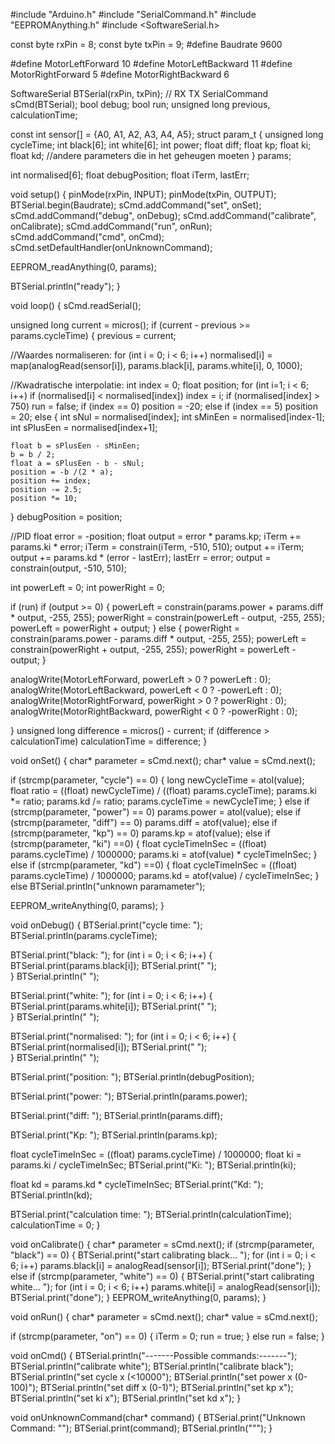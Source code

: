 #include "Arduino.h"
#include "SerialCommand.h"
#include "EEPROMAnything.h"
#include <SoftwareSerial.h>
 
const byte rxPin = 8;
const byte txPin = 9;
#define Baudrate 9600

#define MotorLeftForward 10
#define MotorLeftBackward 11
#define MotorRightForward 5
#define MotorRightBackward 6

SoftwareSerial BTSerial(rxPin, txPin); // RX TX
SerialCommand sCmd(BTSerial);
bool debug;
bool run;
unsigned long previous, calculationTime;

const int sensor[] = {A0, A1, A2, A3, A4, A5};
struct param_t
{
  unsigned long cycleTime;
  int black[6];
  int white[6];
  int power;
  float diff;
  float kp;
  float ki;
  float kd;
  //andere parameters die in het geheugen moeten
} params;

int normalised[6];
float debugPosition;
float iTerm, lastErr;

void setup()
{
  pinMode(rxPin, INPUT);
  pinMode(txPin, OUTPUT);
  BTSerial.begin(Baudrate);
  sCmd.addCommand("set", onSet);
  sCmd.addCommand("debug", onDebug);
  sCmd.addCommand("calibrate", onCalibrate);
  sCmd.addCommand("run", onRun);
  sCmd.addCommand("cmd", onCmd);
  sCmd.setDefaultHandler(onUnknownCommand);

  EEPROM_readAnything(0, params);
  
  BTSerial.println("ready");
}

void loop()
{
 sCmd.readSerial();

 unsigned long current = micros();
 if (current - previous >= params.cycleTime)
 {
  previous = current;
  
  //Waardes normaliseren: 
  for (int i = 0; i < 6; i++) normalised[i] = map(analogRead(sensor[i]), params.black[i], params.white[i], 0, 1000);

  //Kwadratische interpolatie:
  int index = 0;
  float position;
  for (int i=1; i < 6; i++) if (normalised[i] < normalised[index]) index = i;
  if (normalised[index] > 750) run = false;
  if (index == 0) position = -20;
  else if (index == 5) position = 20;
  else
  {
    int sNul = normalised[index];
    int sMinEen = normalised[index-1];
    int sPlusEen = normalised[index+1];

    float b = sPlusEen - sMinEen;
    b = b / 2;
    float a = sPlusEen - b - sNul;
    position = -b /(2 * a);
    position += index;
    position -= 2.5;
    position *= 10;
  }
  debugPosition = position;

  //PID
  float error = -position;
  float output = error * params.kp;
  iTerm += params.ki * error;
  iTerm = constrain(iTerm, -510, 510);
  output += iTerm;
  output += params.kd * (error - lastErr);
  lastErr = error;
  output = constrain(output, -510, 510);
  
  int powerLeft = 0;
  int powerRight = 0;

  if (run) if (output >= 0)
  {
    powerLeft = constrain(params.power + params.diff * output, -255, 255);
    powerRight = constrain(powerLeft - output, -255, 255);
    powerLeft = powerRight + output;
  }
  else
  {
    powerRight = constrain(params.power - params.diff * output, -255, 255);
    powerLeft = constrain(powerRight + output, -255, 255);
    powerRight = powerLeft - output;
  }
  
  analogWrite(MotorLeftForward, powerLeft > 0 ? powerLeft : 0);
  analogWrite(MotorLeftBackward, powerLeft < 0 ? -powerLeft : 0);
  analogWrite(MotorRightForward, powerRight > 0 ? powerRight : 0);
  analogWrite(MotorRightBackward, powerRight < 0 ? -powerRight : 0);
  
 }
 unsigned long difference = micros() - current;
 if (difference > calculationTime) calculationTime = difference;
}

void onSet()
{
  char* parameter = sCmd.next();
  char* value = sCmd.next();

  if (strcmp(parameter, "cycle") == 0)
  {
    long newCycleTime = atol(value);
    float ratio = ((float) newCycleTime) / ((float) params.cycleTime);
    params.ki *= ratio;
    params.kd /= ratio;
    params.cycleTime = newCycleTime;
  }
  else if (strcmp(parameter, "power") == 0) params.power = atol(value);
  else if (strcmp(parameter, "diff") == 0) params.diff = atof(value);
  else if (strcmp(parameter, "kp") == 0) params.kp = atof(value);
  else if (strcmp(parameter, "ki") ==0)
  {
    float cycleTimeInSec = ((float) params.cycleTime) / 1000000;
    params.ki = atof(value) * cycleTimeInSec;
  }
  else if (strcmp(parameter, "kd") ==0)
  {
    float cycleTimeInSec = ((float) params.cycleTime) / 1000000;
    params.kd = atof(value) / cycleTimeInSec;
  }
  else BTSerial.println("unknown paramameter");

  EEPROM_writeAnything(0, params);
}

void onDebug()
{
  BTSerial.print("cycle time: ");
  BTSerial.println(params.cycleTime);

  BTSerial.print("black: ");
  for (int i = 0; i < 6; i++)
  {
    BTSerial.print(params.black[i]);
    BTSerial.print(" ");    
  }
  BTSerial.println(" ");
  
  BTSerial.print("white: ");
  for (int i = 0; i < 6; i++)
  {
    BTSerial.print(params.white[i]);
    BTSerial.print(" ");    
  }
  BTSerial.println(" "); 

  BTSerial.print("normalised: ");
  for (int i = 0; i < 6; i++)
  {
    BTSerial.print(normalised[i]);
    BTSerial.print(" ");    
  }
  BTSerial.println(" ");

  BTSerial.print("position: ");
  BTSerial.println(debugPosition);

  BTSerial.print("power: ");
  BTSerial.println(params.power);

  BTSerial.print("diff: ");
  BTSerial.println(params.diff);

  BTSerial.print("Kp: ");
  BTSerial.println(params.kp);

  float cycleTimeInSec = ((float) params.cycleTime) / 1000000;
  float ki = params.ki / cycleTimeInSec;
  BTSerial.print("Ki: ");
  BTSerial.println(ki);
  
  float kd = params.kd * cycleTimeInSec;
  BTSerial.print("Kd: ");
  BTSerial.println(kd);

  BTSerial.print("calculation time: ");
  BTSerial.println(calculationTime);
  calculationTime = 0;
}

void onCalibrate()
{
  char* parameter = sCmd.next();
  if (strcmp(parameter, "black") == 0)
  {
    BTSerial.print("start calibrating black... ");
    for (int i = 0; i < 6; i++) params.black[i] = analogRead(sensor[i]);
    BTSerial.print("done");
  }
  else if (strcmp(parameter, "white") == 0)
  {
    BTSerial.print("start calibrating white... ");
    for (int i = 0; i < 6; i++) params.white[i] = analogRead(sensor[i]);
    BTSerial.print("done");
  }
  EEPROM_writeAnything(0, params);
}

void onRun()
{
  char* parameter = sCmd.next();
  char* value = sCmd.next();

  if (strcmp(parameter, "on") == 0)
  {
   iTerm = 0;
   run = true;
  }
  else run = false;
}

void onCmd()
{
  BTSerial.println("-------Possible commands:-------");
  BTSerial.println("calibrate white");
  BTSerial.println("calibrate black");
  BTSerial.println("set cycle x (<10000");
  BTSerial.println("set power x (0-100)");
  BTSerial.println("set diff x (0-1)");
  BTSerial.println("set kp x");
  BTSerial.println("set ki x");
  BTSerial.println("set kd x");
}

void onUnknownCommand(char* command)
{
  BTSerial.print("Unknown Command: \"");
  BTSerial.print(command);
  BTSerial.println("\"");
}
